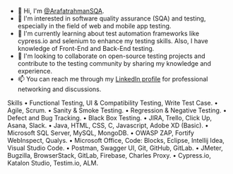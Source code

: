 - 👋 Hi, I'm [@ArafatrahmanSQA](https://github.com/ArafatrahmanSQA).
- 👀 I'm interested in software quality assurance (SQA) and testing, especially in the field of web and mobile app testing.
- 🌱 I'm currently learning about test automation frameworks like cypress.io and selenium to enhance my testing skills. Also, I have knowledge of Front-End and Back-End testing.
- 💞️ I'm looking to collaborate on open-source testing projects and contribute to the testing community by sharing my knowledge and experience.
- 📫 You can reach me through my [LinkedIn profile](https://www.linkedin.com/in/arafatrahman9/) for professional networking and discussions.


Skills
• Functional Testing, UI & Compatibility Testing, Write Test Case.
• Agile, Scrum.
• Sanity & Smoke Testing.
• Regression & Negative Testing.
• Defect and Bug Tracking.
• Black Box Testing.
• JIRA, Trello, Click Up, Asana, Slack.
• Java, HTML, CSS, C, Javascript, Adobe XD (Basic).
• Microsoft SQL Server, MySQL, MongoDB.
• OWASP ZAP, Fortify WebInspect, Qualys.
• Microsoft Office, Code: Blocks, Eclipse, Intellij Idea, Visual Studio Code.
• Postman, Swagger UI, Git, GitHub, GitLab.
• JMeter, Bugzilla, BrowserStack, GitLab, Firebase, Charles Proxy.
• Cypress.io, Katalon Studio, Testim.io, ALM.


<!---
ArafatrahmanSQA/ArafatrahmanSQA is a ✨ special ✨ repository because its `README.md` (this file) appears on your GitHub profile.
You can click the Preview link to take a look at your changes.
--->
